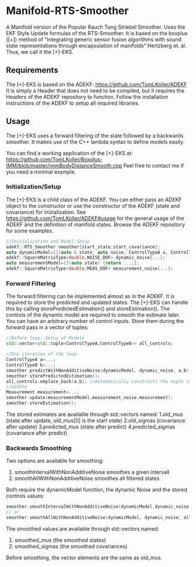# Manifold-RTS-Smoother
A Manifold version of the Popular Rauch Tung Striebel Smoother. Uses the  EKF Style Update formulas of the RTS-Smoother. 
It is based on the boxplus ([+]) method of "Integrating generic sensor fusion algorithms with sound state representations through encapsulation of manifolds" Hertzberg et. al.
Thus, we call it the [+]-EKS. 



## Requirements
The [+]-EKS is based on the ADEKF: https://github.com/TomLKoller/ADEKF
It is simply a Header that does not need to be compiled, but it requires the Headers of the ADEKF repository to function.
Follow the installation instructions of the ADEKF to setup all required libraries. 

## Usage
The [+]-EKS uses a forward filtering of the state followed by a backwards smoother. It makes use of the C++ lambda syntax to define models easily.

You can find a working application of the [+]-EKS at: https://github.com/TomLKoller/Boxplus-IMM/blob/master/immBodyDistanceSmooth.cpp
Feel free to contact me if you need a minimal example. 

### Initialization/Setup
The [+]-EKS is a child class of the ADEKF. You can either pass an ADEKF object to the constructor or use the constructor of the ADEKF (state and covariance) for inizialization. See https://github.com/TomLKoller/ADEKF#usage for the general usage of the ADEKF and the definition of manifold states. Browse the ADEKF repository for some examples.
```c++
//Initialization and Model Setup
adekf::RTS_Smoother smoother{start_state,start_covariance};
auto dynamicModel=[](auto & state, auto noise, ControlTypeA a, ControlTypeB b){state=...;};
adekf::SquareMatrixType<double,NOISE_DOF> dynamic_noise{...};
auto measurementModel=[](auto state) {return ...;};
adekf::SquareMatrixType<double,MEAS_DOF> measurement_noise{...};
```
### Forward Filtering
The forward filtering can be implemented almost as in the ADEKF.
It is required to store the predicted and updated states. The [+]-EKS can handle this by calling storePredictedEstimation() and storeEstimation().
The controls of the dynamic model are required to smooth the estimate later. You can have an arbitrary number of control inputs. Store them during the forward pass in a vector of tuples:
```c++
//Before loop: Setup of Models 
std::vector<std::tuple<ControlTypeA,ControlTypeB>> all_controls;

//One iteration of the loop
ControlTypeA a=...;
ControlTypeB b=...;
smoother.predictWithNonAdditiveNoise(dynamicModel, dynamic_noise, a,b);
smoother.storePredictedEstimation();
all_controls.emplace_back(a,b); //Automatically constructs the tuple of the controls
//update
Measurement measurement=...;
smoother.update(measurementModel,measurement_noise,measurement);
smoother.storeEstimation();
```
The stored estimates are available through std::vectors named:
1.old_mus (state after update, old_mus[0] is the start state)
2.old_sigmas (covariance after update)
3.predicted_mus (state after predict)
4.predicted_sigmas (covariance after predict)

### Backwards Smoothing
Two options are available for smoothing:
1. smoothIntervalWithNonAdditiveNoise smoothes a given intervall 
2. smoothAllWithNonAdditiveNoise smoothes all filtered states

Both require the dynamicModel function, the dynamic Noise and the stored controls values:
```c++
smoother.smoothIntervalWithNonAdditiveNoise(dynamicModel,dynamic_noise,all_controls);
// or
smoother.smoothAllWithNonAdditiveNoise(dynamicModel, dynamic_noise, all_controls);
```
The smoothed values are available through std::vectors named:
1. smoothed_mus (the smoothed states)
2. smoothed_sigmas (the smoothed covariances)

Before smoothing, the vector elements are the same as old_mus.

